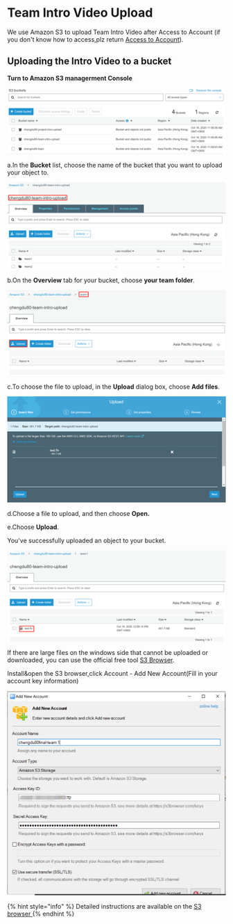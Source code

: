 # Team Intro Video Upload

We use Amazon S3 to upload Team Intro Video after Access to Account \(if you don't know how to access,plz return [Access to Account](sign-console.md)\).

## Uploading the Intro Video to a bucket <a id="PuttingAnObjectInABucket"></a>

**Turn to Amazon S3 managerment Console**

![](../.gitbook/assets/1602823704-1-.jpg)

a.In the **Bucket** list, choose the name of the bucket that you want to upload your object to.

![](../.gitbook/assets/1602823781-1-.jpg)

b.On the **Overview** tab for your bucket, choose **your team folder**.

![](../.gitbook/assets/1602824258-1-.jpg)

c.To choose the file to upload, in the **Upload** dialog box, choose **Add files**.

![](../.gitbook/assets/1602823884-1-.jpg)

d.Choose a file to upload, and then choose **Open.**

e.Choose **Upload**.

You've successfully uploaded an object to your bucket.

![](../.gitbook/assets/1602824662-1-.jpg)



If there are large files on the windows side that cannot be uploaded or downloaded, you can use the official free tool [S3 Browser](https://s3browser.com/download/s3browser-9-2-1.exe).

Install&open the S3 browser,click Account - Add New Account\(Fill in your account key information\)

![](../.gitbook/assets/image-s3browser.jpg)

{% hint style="info" %}
Detailed instructions are available on the [S3 browser ](https://s3browser.com/s3browser-first-run.aspx)
{% endhint %}

